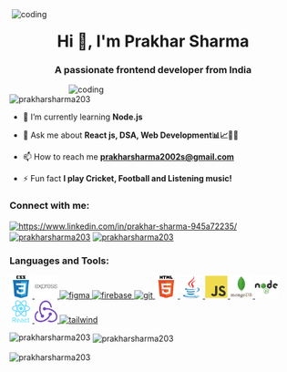 <img align ="right" width="500" alt="coding" src="https://camo.githubusercontent.com/e5b0dc34edf0960e8d3f6eaaf80c652e478f8590e7377d5bb10d44441d4075cd/68747470733a2f2f6d69726f2e6d656469756d2e636f6d2f6d61782f323034382f312a4f6f687157354447683943515334684c593546587a412e706e67"/> 
<h1 align="center">Hi 👋, I'm Prakhar Sharma</h1>
<h3 align="center">A passionate frontend developer from India</h3>
<img align ="right" width="400" alt="coding" src="https://camo.githubusercontent.com/9792d43627b178fd4a45bcabb3647d7b34a62d64baf96a19abf6ea19d5cea8dd/68747470733a2f2f63646e2e6472696262626c652e636f6d2f75736572732f313138373833362f73637265656e73686f74732f363533393432392f70726f6772616d65722e676966" />

<p align="left"> <img src="https://komarev.com/ghpvc/?username=prakharsharma203&label=Profile%20views&color=0e75b6&style=flat" alt="prakharsharma203" /> </p>

- 🌱 I’m currently learning **Node.js**

- 💬 Ask me about **React js, DSA, Web Development📊📈🤖🧠**

- 📫 How to reach me **prakharsharma2002s@gmail.com**

- ⚡ Fun fact **I play Cricket, Football and Listening music!**

<h3 align="left">Connect with me:</h3>
<p align="left">
<a href="https://linkedin.com/in/https://www.linkedin.com/in/prakhar-sharma-945a72235/" target="blank"><img align="center" src="https://raw.githubusercontent.com/rahuldkjain/github-profile-readme-generator/master/src/images/icons/Social/linked-in-alt.svg" alt="https://www.linkedin.com/in/prakhar-sharma-945a72235/" height="30" width="40" /></a>
<a href="https://www.hackerrank.com/prakharsharma203" target="blank"><img align="center" src="https://raw.githubusercontent.com/rahuldkjain/github-profile-readme-generator/master/src/images/icons/Social/hackerrank.svg" alt="prakharsharma203" height="30" width="40" /></a>
<a href="https://www.leetcode.com/prakharsharma203" target="blank"><img align="center" src="https://raw.githubusercontent.com/rahuldkjain/github-profile-readme-generator/master/src/images/icons/Social/leet-code.svg" alt="prakharsharma203" height="30" width="40" /></a>
</p>

<h3 align="left">Languages and Tools:</h3>
<p align="left"> <a href="https://www.w3schools.com/css/" target="_blank" rel="noreferrer"> <img src="https://raw.githubusercontent.com/devicons/devicon/master/icons/css3/css3-original-wordmark.svg" alt="css3" width="40" height="40"/> </a> <a href="https://expressjs.com" target="_blank" rel="noreferrer"> <img src="https://raw.githubusercontent.com/devicons/devicon/master/icons/express/express-original-wordmark.svg" alt="express" width="40" height="40"/> </a> <a href="https://www.figma.com/" target="_blank" rel="noreferrer"> <img src="https://www.vectorlogo.zone/logos/figma/figma-icon.svg" alt="figma" width="40" height="40"/> </a> <a href="https://firebase.google.com/" target="_blank" rel="noreferrer"> <img src="https://www.vectorlogo.zone/logos/firebase/firebase-icon.svg" alt="firebase" width="40" height="40"/> </a> <a href="https://git-scm.com/" target="_blank" rel="noreferrer"> <img src="https://www.vectorlogo.zone/logos/git-scm/git-scm-icon.svg" alt="git" width="40" height="40"/> </a> <a href="https://www.w3.org/html/" target="_blank" rel="noreferrer"> <img src="https://raw.githubusercontent.com/devicons/devicon/master/icons/html5/html5-original-wordmark.svg" alt="html5" width="40" height="40"/> </a> <a href="https://www.java.com" target="_blank" rel="noreferrer"> <img src="https://raw.githubusercontent.com/devicons/devicon/master/icons/java/java-original.svg" alt="java" width="40" height="40"/> </a> <a href="https://developer.mozilla.org/en-US/docs/Web/JavaScript" target="_blank" rel="noreferrer"> <img src="https://raw.githubusercontent.com/devicons/devicon/master/icons/javascript/javascript-original.svg" alt="javascript" width="40" height="40"/> </a> <a href="https://www.mongodb.com/" target="_blank" rel="noreferrer"> <img src="https://raw.githubusercontent.com/devicons/devicon/master/icons/mongodb/mongodb-original-wordmark.svg" alt="mongodb" width="40" height="40"/> </a> <a href="https://nodejs.org" target="_blank" rel="noreferrer"> <img src="https://raw.githubusercontent.com/devicons/devicon/master/icons/nodejs/nodejs-original-wordmark.svg" alt="nodejs" width="40" height="40"/> </a> <a href="https://reactjs.org/" target="_blank" rel="noreferrer"> <img src="https://raw.githubusercontent.com/devicons/devicon/master/icons/react/react-original-wordmark.svg" alt="react" width="40" height="40"/> </a> <a href="https://redux.js.org" target="_blank" rel="noreferrer"> <img src="https://raw.githubusercontent.com/devicons/devicon/master/icons/redux/redux-original.svg" alt="redux" width="40" height="40"/> </a> <a href="https://tailwindcss.com/" target="_blank" rel="noreferrer"> <img src="https://www.vectorlogo.zone/logos/tailwindcss/tailwindcss-icon.svg" alt="tailwind" width="40" height="40"/> </a> </p>

<p><img align="left" src="https://github-readme-stats.vercel.app/api/top-langs?username=prakharsharma203&show_icons=true&locale=en&layout=compact" alt="prakharsharma203" /></p>

<p>&nbsp;<img align="center" src="https://github-readme-stats.vercel.app/api?username=prakharsharma203&show_icons=true&locale=en" alt="prakharsharma203" /></p>

<p><img align="center" src="https://github-readme-streak-stats.herokuapp.com/?user=prakharsharma203&" alt="prakharsharma203" /></p>
